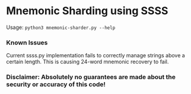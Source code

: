 # Mnemonic Sharding using SSSS
Usage: `python3 mnemonic-sharder.py --help`

### Known Issues
Current ssss.py implementation fails to correctly manage strings above a certain length.  This is causing 24-word mnemonic recovery to fail.

### Disclaimer: Absolutely no guarantees are made about the security or accuracy of this code!
